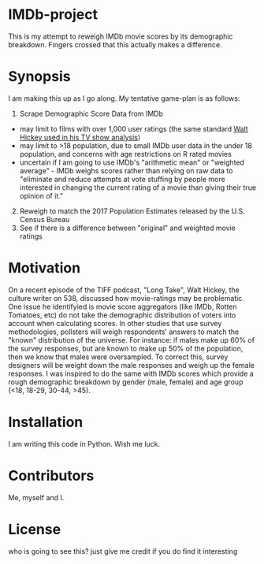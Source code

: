 # IMDb-project
This is my attempt to reweigh IMDb movie scores by its demographic breakdown. Fingers crossed that this actually makes a difference.

# Synopsis
I am making this up as I go along. My tentative game-plan is as follows:
1. Scrape Demographic Score Data from IMDb 
  - may limit to films with over 1,000 user ratings (the same standard [Walt Hickey used in his TV show analysis](https://fivethirtyeight.com/features/men-are-sabotaging-the-online-reviews-of-tv-shows-aimed-at-women/))
  - may limit to >18 population, due to small IMDb user data in the under 18 population, and concerns with age restrictions on R rated movies
  - uncertain if I am going to use IMDb's "arithmetic mean" or "weighted average" - IMDb weighs scores rather than relying on raw data to "eliminate and reduce attempts at vote stuffing by people more interested in changing the current rating of a movie than giving their true opinion of it."
2. Reweigh to match the 2017 Population Estimates released by the U.S. Census Bureau
3. See if there is a difference between "original" and weighted movie ratings

# Motivation
On a recent episode of the TIFF podcast, "Long Take", Walt Hickey, the culture writer on 538, discussed how movie-ratings may be problematic. One issue he identifyied is movie score aggregators (like IMDb, Rotten Tomatoes, etc) do not take the demographic distribution of voters into account when calculating scores. In other studies that use survey methodologies, pollsters will weigh respondents' answers to match the "known" distribution of the universe. For instance: if males make up 60% of the survey responses, but are known to make up 50% of the population, then we know that males were oversampled. To correct this, survey designers will be weight down the male responses and weigh up the female responses. I was inspired to do the same with IMDb scores which provide a rough demographic breakdown by gender (male, female) and age group (<18, 18-29, 30-44, >45).

# Installation
I am writing this code in Python. Wish me luck.

# Contributors
Me, myself and I.

# License
who is going to see this? just give me credit if you do find it interesting
